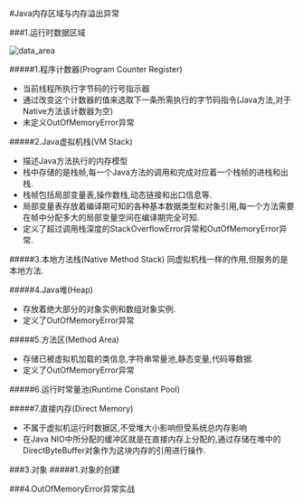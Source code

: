 #Java内存区域与内存溢出异常

###1.运行时数据区域

![data_area](https://github.com/dongjiaqiang/understanding_the_jvm/blob/master/pictures/ds.png)

#####1.程序计数器(Program Counter Register)
+ 当前线程所执行字节码的行号指示器
+ 通过改变这个计数器的值来选取下一条所需执行的字节码指令(Java方法,对于Native方法该计数器为空)
+ 未定义OutOfMemoryError异常

#####2.Java虚拟机栈(VM Stack)
+ 描述Java方法执行的内存模型
+ 栈中存储的是栈帧,每一个Java方法的调用和完成对应着一个栈帧的进栈和出栈.
+ 栈帧包括局部变量表,操作数栈,动态链接和出口信息等.
+ 局部变量表存放着编译期可知的各种基本数据类型和对象引用,每一个方法需要在帧中分配多大的局部变量空间在编译期完全可知.
+ 定义了超过调用栈深度的StackOverflowError异常和OutOfMemoryError异常.

#####3.本地方法栈(Native Method Stack)
  同虚拟机栈一样的作用,但服务的是本地方法.

#####4.Java堆(Heap)
+ 存放着绝大部分的对象实例和数组对象实例.
+ 定义了OutOfMemoryError异常

#####5.方法区(Method Area)
+ 存储已被虚拟机加载的类信息,字符串常量池,静态变量,代码等数据.
+ 定义了OutOfMemoryError异常

#####6.运行时常量池(Runtime Constant Pool)


#####7.直接内存(Direct Memory)
+ 不属于虚拟机运行时数据区,不受堆大小影响但受系统总内存影响
+ 在Java NIO中所分配的缓冲区就是在直接内存上分配的,通过存储在堆中的DirectByteBuffer对象作为这块内存的引用进行操作.
  
###3.对象
#####1.对象的创建
  



###4.OutOfMemoryError异常实战






